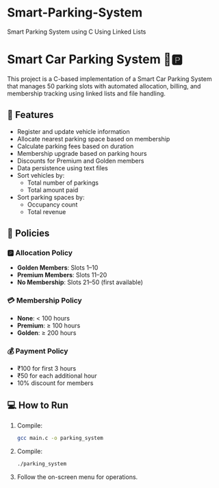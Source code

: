 # Smart-Parking-System
Smart Parking System using C Using Linked Lists 
# Smart Car Parking System 🚗🅿️

This project is a C-based implementation of a Smart Car Parking System that manages 50 parking slots with automated allocation, billing, and membership tracking using linked lists and file handling.

## 🚀 Features

- Register and update vehicle information
- Allocate nearest parking space based on membership
- Calculate parking fees based on duration
- Membership upgrade based on parking hours
- Discounts for Premium and Golden members
- Data persistence using text files
- Sort vehicles by:
  - Total number of parkings
  - Total amount paid
- Sort parking spaces by:
  - Occupancy count
  - Total revenue

## 📜 Policies

### 🅿️ Allocation Policy
- **Golden Members**: Slots 1–10
- **Premium Members**: Slots 11–20
- **No Membership**: Slots 21–50 (first available)

### 💳 Membership Policy
- **None**: < 100 hours
- **Premium**: ≥ 100 hours
- **Golden**: ≥ 200 hours

### 💰 Payment Policy
- ₹100 for first 3 hours
- ₹50 for each additional hour
- 10% discount for members

## 💻 How to Run

1. Compile:
   ```bash
   gcc main.c -o parking_system
   
2. Compile:
   ```bash
   ./parking_system

3. Follow the on-screen menu for operations.

